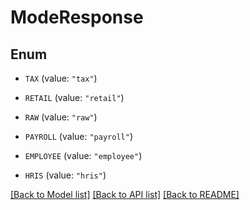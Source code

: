 # ModeResponse

## Enum


* `TAX` (value: `"tax"`)

* `RETAIL` (value: `"retail"`)

* `RAW` (value: `"raw"`)

* `PAYROLL` (value: `"payroll"`)

* `EMPLOYEE` (value: `"employee"`)

* `HRIS` (value: `"hris"`)


[[Back to Model list]](../README.md#documentation-for-models) [[Back to API list]](../README.md#documentation-for-api-endpoints) [[Back to README]](../README.md)


